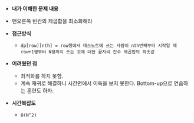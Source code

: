 * **내가 이해한 문제 내용**
  
* 맨오른쪽 빈칸의 제곱합을 최소화해라
  
* **접근방식**
  
  * ```
    dp[row][nth] = row행에서 데스노트에 쓰는 사람이 nth번째부터 시작일 때 row+1행부터 N행까지 쓰는 것에 대한 끝자리 칸수 제곱합의 최솟값
    ```
  
* **어려웠던 점**
  
  * 최적화를 하지 못함.
  * 계속 재귀로 해결하니 시간면에서 이득을 보지 못한다. Bottom-up으로 연습하는 훈련도 하자.

* **시간복잡도**
  
  * `O(N^2)`
